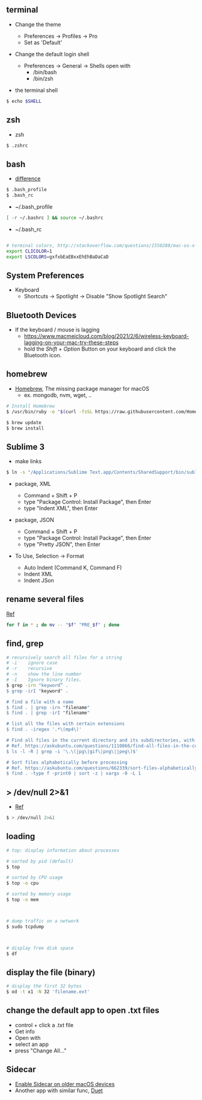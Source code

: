 ## terminal

* Change the theme
  * Preferences -> Profiles -> Pro
  * Set as 'Default'

* Change the default login shell
  * Preferences -> General -> Shells open with
    * /bin/bash
    * /bin/zsh

* the terminal shell

```sh
$ echo $SHELL
```

## zsh

* zsh

```sh
$ .zshrc
```

## bash

* [difference](http://superuser.com/questions/244964/mac-os-x-bashrc-not-working/244990#244990)

```sh
$ .bash_profile
$ .bash_rc
```

* ~/.bash_profile

```sh
[ -r ~/.bashrc ] && source ~/.bashrc
```

* ~/.bash_rc

```sh

# terminal colors, http://stackoverflow.com/questions/1550288/mac-os-x-terminal-colors
export CLICOLOR=1
export LSCOLORS=gxfxbEaEBxxEhEhBaDaCaD

```

## System Preferences

* Keyboard
  * Shortcuts -> Spotlight -> Disable "Show Spotlight Search"

## Bluetooth Devices

* If the keyboard / mouse is lagging
  * https://www.macmeicloud.com/blog/2021/2/6/wireless-keyboard-lagging-on-your-mac-try-these-steps
  * hold the *Shift* + *Option* Button on your keyboard and click the Bluetooth icon.

## homebrew

* [Homebrew](https://brew.sh/), The missing package manager for macOS
  * ex. mongodb, nvm, wget, ..

```sh
# Install Homebrew
$ /usr/bin/ruby -e "$(curl -fsSL https://raw.githubusercontent.com/Homebrew/install/master/install)"

$ brew update
$ brew install
```

## Sublime 3

* make links

```sh
$ ln -s "/Applications/Sublime Text.app/Contents/SharedSupport/bin/subl" /usr/local/bin/subl
```

* package, XML
  * Command + Shift + P
  * type "Package Control: Install Package", then Enter
  * type "Indent XML", then Enter

* package, JSON
  * Command + Shift + P
  * type "Package Control: Install Package", then Enter
  * type "Pretty JSON", then Enter

* To Use, Selection -> Format
  * Auto Indent (Command K, Command F)
  * Indent XML
  * Indent JSon

## rename several files

[Ref](https://stackoverflow.com/questions/4787413/)

```sh
for f in * ; do mv -- "$f" "PRE_$f" ; done
```

## find, grep

```sh
# recursively search all files for a string
# -i    ignore case
# -r    recursive
# -n    show the line number
# -I    Ignore binary files.
$ grep -irn "keyword” .
$ grep -irI "keyword" .

# find a file with a name
$ find . | grep -irn "filename"
$ find . | grep -irI "filename"

# list all the files with certain extensions
$ find . -iregex '.*\(mp4\)'

# Find all files in the current directory and its subdirectories, with the extensions
# Ref. https://askubuntu.com/questions/1110866/find-all-files-in-the-current-directory-and-its-subdirectories-with-the-extensio
$ ls -l -R | grep -i '\.\(jpg\|gif\|png\|jpeg\)$'

# Sort files alphabetically before processing
# Ref. https://askubuntu.com/questions/662339/sort-files-alphabetically-before-processing
$ find . -type f -print0 | sort -z | xargs -0 -L 1
```

## > /dev/null 2>&1

* [Ref](https://www.itread01.com/content/1545454986.html)

```sh
$ > /dev/null 2>&1
```

## loading

```sh
# top: display information about processes

# sorted by pid (default)
$ top

# sorted by CPU usage
$ top -o cpu

# sorted by memory usage
$ top -o mem



# dump traffic on a network
$ sudo tcpdump



# display free disk space
$ df

```

## display the file (binary)

```sh
# display the first 32 bytes
$ od -t x1 -N 32 'filename.ext'
```

## change the default app to open .txt files

* control + click a .txt file
* Get info
* Open with
* select an app
* press "Change All..."

## Sidecar

* [Enable Sidecar on older macOS devices](http://dev.zeppel.eu/luca/SidecarCorePatch)
* Another app with similar func, [Duet](https://apps.apple.com/tw/app/duet-display/id935754064)
